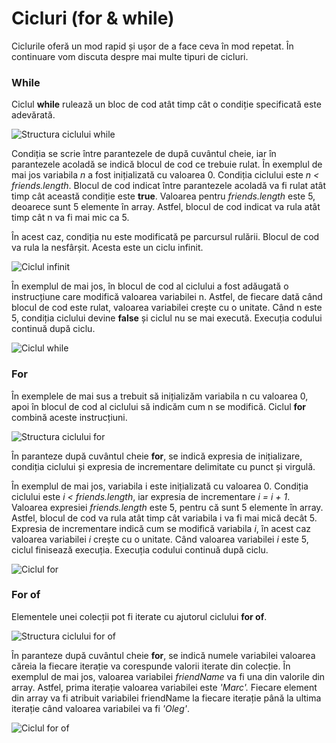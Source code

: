 # Cicluri \(for & while\)

Ciclurile oferă un mod rapid și ușor de a face ceva în mod repetat. În continuare vom discuta despre mai multe tipuri de cicluri.

### While

Ciclul **while** rulează un bloc de cod atât timp cât o condiție specificată este adevărată.

![Structura ciclului while](https://lh6.googleusercontent.com/xXh0CgtNJHBHvZZC9Z7msOYTMVhg0N9Y_xICZNgJ2m51oihXMrD_Mv9do9dOcWWMyNZsaRX5rFzRC18aY0lD-XDjbUU5GufkuTh2K-snxVZr6IhcY7-lJsTJLVwCJ4TKinPsD9cInd4)

Condiția se scrie între parantezele de după cuvântul cheie, iar în parantezele acoladă se indică blocul de cod ce trebuie rulat. În exemplul de mai jos variabila _n_ a fost inițializată cu valoarea 0. Condiția ciclului este _n &lt; friends.length_. Blocul de cod indicat între parantezele acoladă va fi rulat atât timp cât această condiție este **true**. Valoarea pentru _friends.length_ este 5, deoarece sunt 5 elemente în array. Astfel, blocul de cod indicat va rula atât timp cât n va fi mai mic ca 5. 

În acest caz, condiția nu este modificată pe parcursul rulării. Blocul de cod va rula la nesfârșit. Acesta este un ciclu infinit.

![Ciclul infinit](https://lh3.googleusercontent.com/Bfi2flGzjdOHL4tDpkyqwBBWD4SRmUS7Xl64272pBHkEmDVpXzXFqnPdGPtG28dKBL_RUeSbc67RsS3VZSCRWj2PLoRLesEfJcfwakaESZynWVb2hCSQ69pOCNni0xlMoHlm6IBECCw)

În exemplul de mai jos, în blocul de cod al ciclului a fost adăugată o instrucțiune care modifică valoarea variabilei n. Astfel, de fiecare dată când blocul de cod este rulat, valoarea variabilei crește cu o unitate. Când n este 5, condiția ciclului devine **false** și ciclul nu se mai execută. Execuția codului continuă după ciclu.

![Ciclul while](https://lh5.googleusercontent.com/EcctyVUFpf962G8tF_-UJ6ZbboPML3ZeZxUjzg9bBhFXBx3xK_5fTBOjLG507qkgV4kiCLykgjfBHcT7MubPp5Hx1EkCAqH1L04_OG0oxdfNqqqTPUBszDz76kyq6D77e4pHTzzzhgk)

### For

În exemplele de mai sus a trebuit să inițializăm variabila n cu valoarea 0, apoi în blocul de cod al ciclului să indicăm cum n se modifică. Ciclul **for** combină aceste instrucțiuni.

![Structura ciclului for](https://lh3.googleusercontent.com/GjrRDkr_54gB0uE3vWXQ4D2a-UkbaKE10dDTJjZWQ059apdqz9RC2eo6zrFvfH_7I4hBTpoawjjir5hN_59US2Gs6ILjkXLRl6_lo_g4pCm70KuA9GEy_ER8iL4gtS5N58w6rJeLRAI)

În paranteze după cuvântul cheie **for**, se indică expresia de inițializare, condiția ciclului și expresia de incrementare delimitate cu punct și virgulă. 

În exemplul de mai jos, variabila i este inițializată cu valoarea 0. Condiția ciclului este _i &lt; friends.length_, iar expresia de incrementare _i = i + 1_. Valoarea expresiei _friends.length_ este 5, pentru că sunt 5 elemente în array. Astfel, blocul de cod va rula atât timp cât variabila i va fi mai mică decât 5. Expresia de incrementare indică cum se modifică variabila _i_, în acest caz valoarea variabilei _i_ crește cu o unitate. Când valoarea variabilei _i_ este 5, ciclul finisează execuția. Execuția codului continuă după ciclu.

![Ciclul for](https://lh3.googleusercontent.com/8y5xARljx1RaivH7hSwkYgRmVfLCjiJ0vw-HPPcd-JoILsuFPS7wQH21q3ZuCnJ4xRzSwitsPPBAHjyqKVCJ7vU_mCE-NMz9dH5umjdichlqbO0LphnRuxuILgv2a8nBQgu7yeqo-OM)

### **For of**

Elementele unei colecții pot fi iterate cu ajutorul ciclului **for of**.

![Structura ciclului for of](https://lh5.googleusercontent.com/C8pJjR4GsIbGPKlU7JVQj8CSBcHkBhcRQSIPy77tzVuJS1VpDptd_uHBrLelXRTOC3MPZfd8dw8pI2Fey84SgaI4VSerXjMMu4ZvM0bsYnnf3FAd3KBN1v0WaG0qAM_cPRVbczzAYjM)

În paranteze după cuvântul cheie **for**, se indică numele variabilei valoarea căreia la fiecare iterație va corespunde valorii iterate din colecție. În exemplul de mai jos, valoarea variabilei _friendName_ va fi una din valorile din array. Astfel, prima iterație valoarea variabilei este _'Marc'._ Fiecare element din array va fi atribuit variabilei friendName la fiecare iterație până la ultima iterație când valoarea variabilei va fi _'Oleg'_.

![Ciclul for of](https://lh3.googleusercontent.com/yhn33aE14fXzUOB--Tnmrp-e0FYXq7oNzQWSNLq2LZSVm6u_YKmkqIsLRxdmcRZbRSuLviT_X7k3p2yhap7geBiziSNrsTW0iUIWTXquHZK7345UgnoYfipSK4-rYulY7mB-U7XxsEA)

  


